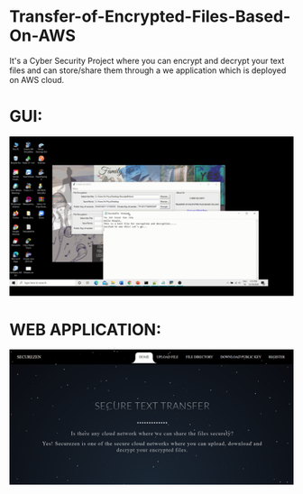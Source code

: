 # Transfer-of-Encrypted-Files-Based-On-AWS
It's a Cyber Security Project where you can encrypt and decrypt your text files and can store/share them through a we application which is deployed on AWS cloud.
# GUI:
 <img src="/web-app/static/cybergui.gif" alt="GUI">
 
# WEB APPLICATION:
 <img src="/web-app/static/webapp.png" alt="web app">
